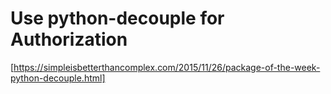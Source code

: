 # Use python-decouple for Authorization
[https://simpleisbetterthancomplex.com/2015/11/26/package-of-the-week-python-decouple.html]
